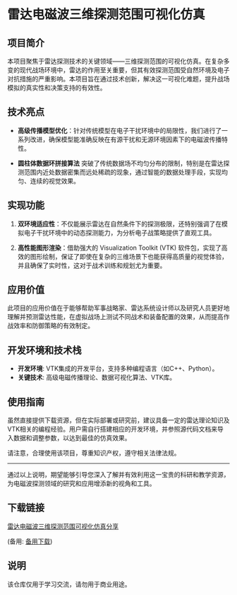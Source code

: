 # 雷达电磁波三维探测范围可视化仿真

## 项目简介
本项目聚焦于雷达探测技术的关键领域——三维探测范围的可视化仿真。在复杂多变的现代战场环境中，雷达的作用至关重要，但其有效探测范围受自然环境及电子对抗措施的严重影响。本项目旨在通过技术创新，解决这一可视化难题，提升战场模拟的真实性和决策支持的有效性。

## 技术亮点
- **高级传播模型优化**：针对传统模型在电子干扰环境中的局限性，我们进行了一系列改进，确保模型能准确反映在有源干扰和无源环境因素下的电磁波传播特性。
  
- **圆柱体数据环拼接算法** 突破了传统数据场不均匀分布的限制，特别是在雷达探测范围内近处数据密集而远处稀疏的现象，通过智能的数据处理手段，实现均匀、连续的视觉效果。

## 实现功能
1. **双环境适应性**：不仅能展示雷达在自然条件下的探测极限，还特别强调了在模拟电子干扰环境中的动态探测能力，为分析电子战策略提供了直观工具。
   
2. **高性能图形渲染**：借助强大的 Visualization Toolkit (VTK) 软件包，实现了高效的图形绘制，保证了即使在复杂的三维场景下也能获得高质量的视觉体验，并且确保了实时性，这对于战术训练和规划尤为重要。

## 应用价值
此项目的应用价值在于能够帮助军事战略家、雷达系统设计师以及研究人员更好地理解并预测雷达性能，在虚拟战场上测试不同战术和装备配置的效果，从而提高作战效率和防御策略的有效制定。

## 开发环境和技术栈
- **开发环境**: VTK集成的开发平台，支持多种编程语言（如C++、Python）。
- **关键技术**: 高级电磁传播理论、数据可视化算法、VTK库。

## 使用指南
虽然直接提供下载资源，但在实际部署或研究前，建议具备一定的雷达理论知识及VTK相关的编程经验。用户需自行搭建相应的开发环境，并参照源代码文档来导入数据和调整参数，以达到最佳的仿真效果。

请注意，合理使用该项目，尊重知识产权，遵守相关法律法规。

---

通过以上说明，期望能够引导您深入了解并有效利用这一宝贵的科研和教学资源，为电磁波探测领域的研究和应用增添新的视角和工具。

## 下载链接
[雷达电磁波三维探测范围可视化仿真分享](https://pan.quark.cn/s/ec09ee251ff3) 

(备用: [备用下载](https://pan.baidu.com/s/1Gqes2omjBvwW6P36nbaW7A?pwd=1234))

## 说明

该仓库仅用于学习交流，请勿用于商业用途。

